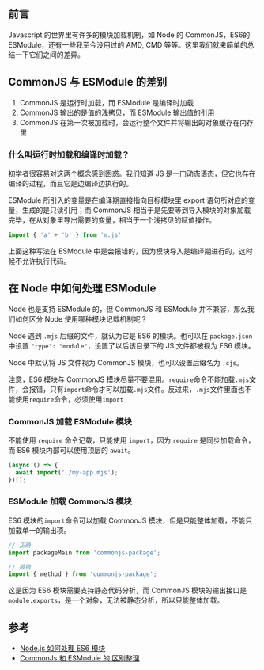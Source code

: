 ## 前言

Javascript 的世界里有许多的模块加载机制，如 Node 的 CommonJS，ES6的 ESModule，还有一些我至今没用过的 AMD, CMD 等等。这里我们就来简单的总结一下它们之间的差异。



## CommonJS 与 ESModule 的差别

1. CommonJS 是运行时加载，而 ESModule 是编译时加载
2. CommonJS 输出的是值的浅拷贝，而 ESModule 输出值的引用
3. CommonJS 在第一次被加载时，会运行整个文件并将输出的对象缓存在内存里



### 什么叫运行时加载和编译时加载？

初学者很容易对这两个概念感到困惑。我们知道 JS 是一门动态语态，但它也存在编译的过程，而且它是边编译边执行的。

ESModule 所引入的变量是在编译期直接指向目标模块里 export 语句所对应的变量，生成的是只读引用；而 CommonJS 相当于是先要等到导入模块的对象加载完毕，在从对象里导出需要的变量，相当于一个浅拷贝的赋值操作。

```js
import { 'a' + 'b' } from 'm.js'
```

上面这种写法在 ESModule 中是会报错的，因为模块导入是编译期进行的，这时候不允许执行代码。



## 在 Node 中如何处理 ESModule

Node 也是支持 ESModule 的，但 CommonJS 和 ESModule 并不兼容，那么我们如何区分 Node 使用哪种模块记载机制呢？

Node 遇到 `.mjs` 后缀的文件，就认为它是 ES6 的模块。也可以在 `package.json` 中设置 `"type": "module"`，设置了以后该目录下的 JS 文件都被视为 ES6 模块。

Node 中默认将 JS 文件视为 CommonJS 模块，也可以设置后缀名为 `.cjs`。

注意，ES6 模块与 CommonJS 模块尽量不要混用。`require`命令不能加载`.mjs`文件，会报错，只有`import`命令才可以加载`.mjs`文件。反过来，`.mjs`文件里面也不能使用`require`命令，必须使用`import`

### CommonJS 加载 ESModule 模块

不能使用 `require` 命令记载，只能使用 `import`，因为 `require` 是同步加载命令，而 ES6 模块内部可以使用顶层的 `await`。

```js
(async () => {
  await import('./my-app.mjs');
})();
```

### ESModule 加载 CommonJS 模块

ES6 模块的`import`命令可以加载 CommonJS 模块，但是只能整体加载，不能只加载单一的输出项。

```js
// 正确
import packageMain from 'commonjs-package';

// 报错
import { method } from 'commonjs-package';
```

这是因为 ES6 模块需要支持静态代码分析，而 CommonJS 模块的输出接口是`module.exports`，是一个对象，无法被静态分析，所以只能整体加载。



## 参考

* [Node.js 如何处理 ES6 模块](http://www.ruanyifeng.com/blog/2020/08/how-nodejs-use-es6-module.html)
* [CommonJs 和 ESModule 的 区别整理](https://juejin.cn/post/6844903598480965646)


